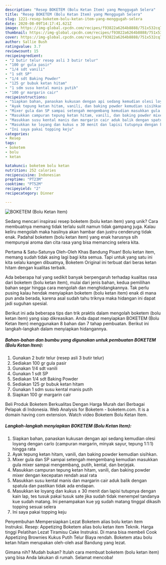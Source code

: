 ```yaml
---
description: "Resep BOKETEM (Bolu Ketan Item) yang Menggugah Selera"
title: "Resep BOKETEM (Bolu Ketan Item) yang Menggugah Selera"
slug: 1221-resep-boketem-bolu-ketan-item-yang-menggugah-selera
date: 2020-08-09T14:17:41.621Z
image: https://img-global.cpcdn.com/recipes/f93822a6264b8888/751x532cq70/boketem-bolu-ketan-item-foto-resep-utama.jpg
thumbnail: https://img-global.cpcdn.com/recipes/f93822a6264b8888/751x532cq70/boketem-bolu-ketan-item-foto-resep-utama.jpg
cover: https://img-global.cpcdn.com/recipes/f93822a6264b8888/751x532cq70/boketem-bolu-ketan-item-foto-resep-utama.jpg
author: Sallie Bush
ratingvalue: 3.7
reviewcount: 15
recipeingredient:
- "2 butir telur resep asli 3 butir telur"
- "100 gr gula pasir"
- "1/4 sdt vanili"
- "1 sdt SP"
- "1/4 sdt Baking Powder"
- "125 gr bubuk ketan hitam"
- "1 sdm susu kental manis putih"
- "100 gr margarin cair"
recipeinstructions:
- "Siapkan bahan, panaskan kukusan dengan api sedang kemudian olesi loyang dengan carlo (campuran margarin, minyak sayur, tepung 1:1:1) hingga rata"
- "Ayak tepung ketan hitam, vanili, dan baking powder kemudian sisihkan."
- "Mixer gula dan SP sampai setengah mengembang kemudian masukkan gula mixer sampai mengembang, putih, kental, dan berjejak."
- "Masukkan campuran tepung ketan hitam, vanili, dan baking powder mixer dengan kecepatan rendah asal rata"
- "Masukkan susu kental manis dan margarin cair aduk balik dengan spatula dan pastikan tidak ada endapan."
- "Masukkan ke loyang dan kukus ± 30 menit dan lapisi tutupnya dengan kain lap, tes tusuk pakai tusuk sate jika sudah tidak menempel tandanya kue sudah matang. Ini penampakan kue yg sudah matang tinggal dikasih topping sesuai selera"
- "Ini saya pakai topping keju"
categories:
- Resep
tags:
- boketem
- bolu
- ketan

katakunci: boketem bolu ketan 
nutrition: 252 calories
recipecuisine: Indonesian
preptime: "PT23M"
cooktime: "PT52M"
recipeyield: "2"
recipecategory: Dinner

---
```



![BOKETEM (Bolu Ketan Item)](https://img-global.cpcdn.com/recipes/f93822a6264b8888/751x532cq70/boketem-bolu-ketan-item-foto-resep-utama.jpg)

Sedang mencari inspirasi resep boketem (bolu ketan item) yang unik? Cara membuatnya memang tidak terlalu sulit namun tidak gampang juga. Kalau keliru mengolah maka hasilnya akan hambar dan justru cenderung tidak enak. Padahal boketem (bolu ketan item) yang enak harusnya sih mempunyai aroma dan cita rasa yang bisa memancing selera kita.

Pertama &amp; Satu-Satunya Oleh-Oleh Khas Bandung Pisan! Bolu ketan item, memang sudah tidak asing lagi bagi kita semua. Tapi untuk yang satu ini kita selalu kangen dibuatnya, Boketem Original ini terbuat dari beras ketan hitam dengan kualitas terbaik.

Ada beberapa hal yang sedikit banyak berpengaruh terhadap kualitas rasa dari boketem (bolu ketan item), mulai dari jenis bahan, kedua pemilihan bahan segar hingga cara mengolah dan menghidangkannya. Tak perlu pusing kalau hendak menyiapkan boketem (bolu ketan item) enak di mana pun anda berada, karena asal sudah tahu triknya maka hidangan ini dapat jadi suguhan spesial.


Berikut ini ada beberapa tips dan trik praktis dalam mengolah boketem (bolu ketan item) yang siap dikreasikan. Anda dapat menyiapkan BOKETEM (Bolu Ketan Item) menggunakan 8 bahan dan 7 tahap pembuatan. Berikut ini langkah-langkah dalam menyiapkan hidangannya.

<!--inarticleads1-->

##### Bahan-bahan dan bumbu yang digunakan untuk pembuatan BOKETEM (Bolu Ketan Item):

1. Gunakan 2 butir telur (resep asli 3 butir telur)
1. Sediakan 100 gr gula pasir
1. Gunakan 1/4 sdt vanili
1. Gunakan 1 sdt SP
1. Sediakan 1/4 sdt Baking Powder
1. Sediakan 125 gr bubuk ketan hitam
1. Gunakan 1 sdm susu kental manis putih
1. Siapkan 100 gr margarin cair


Beli Produk Boketem Berkualitas Dengan Harga Murah dari Berbagai Pelapak di Indonesia. Web Analysis for Boketem - boketem.com. It is a domain having com extension. Watch video Boketem Bolu Ketan Item. 

<!--inarticleads2-->

##### Langkah-langkah menyiapkan BOKETEM (Bolu Ketan Item):

1. Siapkan bahan, panaskan kukusan dengan api sedang kemudian olesi loyang dengan carlo (campuran margarin, minyak sayur, tepung 1:1:1) hingga rata
1. Ayak tepung ketan hitam, vanili, dan baking powder kemudian sisihkan.
1. Mixer gula dan SP sampai setengah mengembang kemudian masukkan gula mixer sampai mengembang, putih, kental, dan berjejak.
1. Masukkan campuran tepung ketan hitam, vanili, dan baking powder mixer dengan kecepatan rendah asal rata
1. Masukkan susu kental manis dan margarin cair aduk balik dengan spatula dan pastikan tidak ada endapan.
1. Masukkan ke loyang dan kukus ± 30 menit dan lapisi tutupnya dengan kain lap, tes tusuk pakai tusuk sate jika sudah tidak menempel tandanya kue sudah matang. Ini penampakan kue yg sudah matang tinggal dikasih topping sesuai selera
1. Ini saya pakai topping keju


Penyembuhan Mempersiapkan Lezat Boketem alias bolu ketan item Instruksi. Resep: Appetizing Boketem alias bolu ketan item Teknik. Harga tinggi Pelatihan Lezat Tiramisu Cake Instruksi. Di mana bisa membeli Cook Appetizing Brownies Kukus Putih Telur Biaya rendah. Boketem atau bolu ketan hitam merupakan oleh-oleh asal Bandung yang lezat. 

Gimana nih? Mudah bukan? Itulah cara membuat boketem (bolu ketan item) yang bisa Anda lakukan di rumah. Selamat mencoba!
